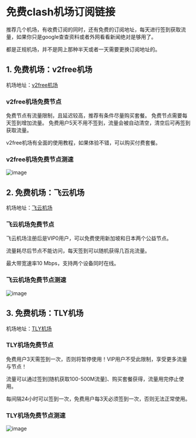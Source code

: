 
# 免费clash机场订阅链接

推荐几个机场，有收费订阅的同时，还有免费的订阅地址，每天进行签到获取流量，如果你只是google查查资料或者外网看看新闻绝对是够用了。

都是正规机场，并不是网上那种半天或者一天需要更换订阅地址的。

## 1. 免费机场：v2free机场

机场地址：[v2free机场](https://clever99.com/j/v2free)

### v2free机场免费节点

免费节点有流量限制，且延迟较高，推荐有条件尽量购买套餐。 免费节点需要每天签到增加流量。 免费用户5天不用不签到，流量会被自动清空，清空后可再签到获取流量。

v2free机场有全面的使用教程，如果体验不错，可以购买付费套餐。

### v2free机场免费节点测速

![image](https://clever99.com/wp-content/uploads/2023/06/v2free.png)

## 2. 免费机场：飞云机场

机场地址：[飞云机场](https://clever99.com/j/feiyun)

### 飞云机场免费节点

飞云机场注册后是VIP0用户，可以免费使用新加坡和日本两个公益节点。

流量耗尽后节点不能访问，每天签到可以随机获得几百兆流量。

最大带宽速率10 Mbps，支持两个设备同时在线。

### 飞云机场免费节点测速

![image](https://clever99.com/wp-content/uploads/2023/07/%E9%A3%9E%E4%BA%91.jpg)

## 3. 免费机场：TLY机场

机场地址：[TLY机场](https://clever99.com/j/tly)

### TLY机场免费节点

免费用户3天需签到一次，否则将暂停使用！VIP用户不受此限制，享受更多流量与节点！

流量可以通过签到[随机获取100-500M流量]、购买套餐获得，流量用完停止使用。

每间隔24小时可以签到一次，免费用户每3天必须签到一次，否则无法正常使用。

### TLY机场免费节点测速

![image](https://clever99.com/wp-content/uploads/2023/06/TLY%E6%9C%BA%E5%9C%BA.png)
